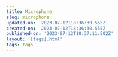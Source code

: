 ```yaml
---
title: Microphone
slug: microphone
updated-on: '2023-07-12T18:36:30.555Z'
created-on: '2023-07-12T18:36:30.555Z'
published-on: '2023-07-12T18:37:11.502Z'
layout: '[tags].html'
tags: tags
---
```



